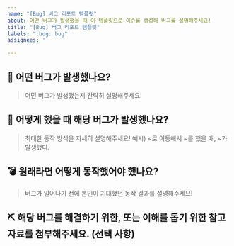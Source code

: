 ```yaml
---
name: "[Bug] 버그 리포트 템플릿"
about: 어떤 버그가 발생했을 때 이 템플릿으로 이슈를 생성해 버그를 설명해주세요!
title: "[Bug] 버그 리포트 템플릿"
labels: ":bug: bug"
assignees: ''

---
```


## 🐞 어떤 버그가 발생했나요?
> 어떤 버그가 발생했는지 간략히 설명해주세요!

## 🍠  어떻게 했을 때 해당 버그가 발생했나요?
> 최대한 동작 방식을 자세히 설명해주세요!
> 예시) ~로 이동해서 ~를 했을 때, ~가 발생했다.

## 💣 원래라면 어떻게 동작했어야 했나요?
> 버그가 일어나기 전에 본인이 기대했던 동작 결과를 설명해주세요!

## ⛏️  해당 버그를 해결하기 위한, 또는 이해를 돕기 위한 참고 자료를 첨부해주세요. (선택 사항)